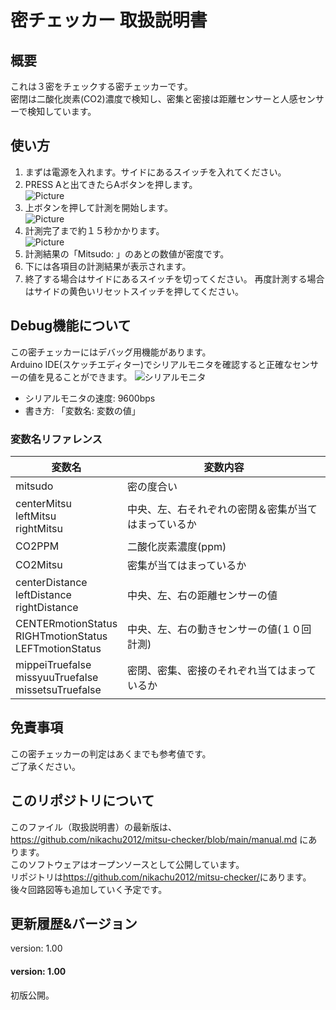 # 密チェッカー 取扱説明書
## 概要
これは３密をチェックする密チェッカーです。  
密閉は二酸化炭素(CO2)濃度で検知し、密集と密接は距離センサーと人感センサーで検知しています。  

## 使い方
1. まずは電源を入れます。サイドにあるスイッチを入れてください。  
2. PRESS Aと出てきたらAボタンを押します。  
![Picture](https://i.imgur.com/R8LWEwq.png)
3. 上ボタンを押して計測を開始します。  
![Picture](https://i.imgur.com/5ZauF0g.png)
4. 計測完了まで約１５秒かかります。  
![Picture](https://i.imgur.com/gJ8ITLh.png)
5. 計測結果の「Mitsudo: 」のあとの数値が密度です。  
6. 下には各項目の計測結果が表示されます。  
7. 終了する場合はサイドにあるスイッチを切ってください。  再度計測する場合はサイドの黄色いリセットスイッチを押してください。  

## Debug機能について
この密チェッカーにはデバッグ用機能があります。  
Arduino IDE(スケッチエディター)でシリアルモニタを確認すると正確なセンサーの値を見ることができます。
![シリアルモニタ](https://i.imgur.com/sSkcASg.png)  
* シリアルモニタの速度: 9600bps
* 書き方: 「変数名: 変数の値」

### 変数名リファレンス
|変数名|変数内容|  
|---|---|  
|mitsudo|密の度合い|  
|centerMitsu<br>leftMitsu<br>rightMitsu|中央、左、右それぞれの密閉＆密集が当てはまっているか|  
|CO2PPM|二酸化炭素濃度(ppm)|  
|CO2Mitsu|密集が当てはまっているか|  
|centerDistance<br>leftDistance<br>rightDistance|中央、左、右の距離センサーの値|  
|CENTERmotionStatus<br>RIGHTmotionStatus<br>LEFTmotionStatus|中央、左、右の動きセンサーの値(１０回計測)|  
|mippeiTruefalse<br>missyuuTruefalse<br>missetsuTruefalse<br>|密閉、密集、密接のそれぞれ当てはまっているか|  

## 免責事項
この密チェッカーの判定はあくまでも参考値です。  
ご了承ください。

## このリポジトリについて
このファイル（取扱説明書）の最新版は、<https://github.com/nikachu2012/mitsu-checker/blob/main/manual.md> にあります。  
このソフトウェアはオープンソースとして公開しています。  
リポジトリは<https://github.com/nikachu2012/mitsu-checker/>にあります。  
後々回路図等も追加していく予定です。　　

## 更新履歴&バージョン
version: 1.00  

#### version: 1.00
初版公開。
